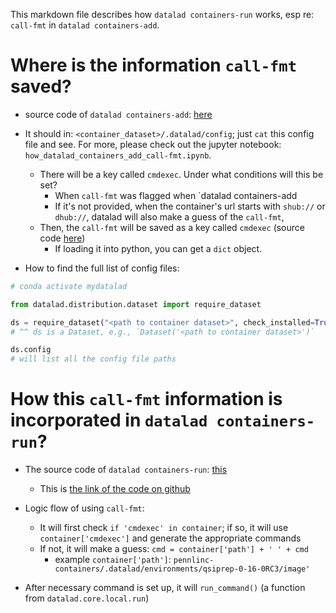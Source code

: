 This markdown file describes how `datalad containers-run` works, esp re: `call-fmt` in `datalad containers-add`.

# Where is the information `call-fmt` saved?

* source code of `datalad containers-add`: [here](https://github.com/datalad/datalad-container/blob/master/datalad_container/containers_add.py#L168)
* It should in: `<container_dataset>/.datalad/config`; just `cat` this config file and see. For more, please check out the jupyter notebook: `how_datalad_containers_add_call-fmt.ipynb`.
    * There will be a key called `cmdexec`. Under what conditions will this be set?
        * When `call-fmt` was flagged when `datalad containers-add
        * If it's not provided, when the container's url starts with `shub://` or `dhub://`, datalad will also make a guess of the `call-fmt`,
    * Then, the `call-fmt` will be saved as a key called `cmdexec` (source code [here](https://github.com/datalad/datalad-container/blob/master/datalad_container/containers_add.py#L319))
        * If loading it into python, you can get a `dict` object.
    
* How to find the full list of config files:

```python
# conda activate mydatalad

from datalad.distribution.dataset import require_dataset

ds = require_dataset("<path to container dataset>", check_installed=True, purpose='add container')
# ^^ ds is a Dataset, e.g., `Dataset('<path to container dataset>')`

ds.config
# will list all the config file paths
```

# How this `call-fmt` information is incorporated in `datalad containers-run`?

* The source code of `datalad containers-run`: [this](http://docs.datalad.org/projects/container/en/latest/_modules/datalad_container/containers_run.html#ContainersRun)
    * This is [the link of the code on github](https://github.com/datalad/datalad-container/blob/master/datalad_container/containers_run.py)

* Logic flow of using `call-fmt`:
    * It will first check `if 'cmdexec' in container`; if so, it will use `container['cmdexec']` and generate the appropriate commands
    * If not, it will make a guess: `cmd = container['path'] + ' ' + cmd`
        * example `container['path']`: `pennlinc-containers/.datalad/environments/qsiprep-0-16-0RC3/image'`
* After necessary command is set up, it will `run_command()` (a function from `datalad.core.local.run`)